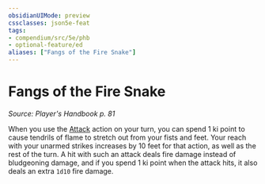 ```yaml
---
obsidianUIMode: preview
cssclasses: json5e-feat
tags:
- compendium/src/5e/phb
- optional-feature/ed
aliases: ["Fangs of the Fire Snake"]
---
```

# Fangs of the Fire Snake
*Source: Player's Handbook p. 81*  

When you use the [Attack](_actions.md#Attack) action on your turn, you can spend 1 ki point to cause tendrils of flame to stretch out from your fists and feet. Your reach with your unarmed strikes increases by 10 feet for that action, as well as the rest of the turn. A hit with such an attack deals fire damage instead of bludgeoning damage, and if you spend 1 ki point when the attack hits, it also deals an extra `1d10` fire damage.